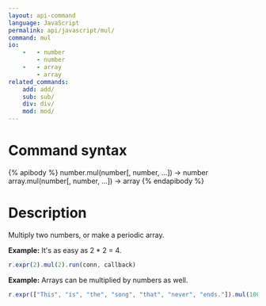 ```yaml
---
layout: api-command
language: JavaScript
permalink: api/javascript/mul/
command: mul
io:
    -   - number
        - number
    -   - array
        - array
related_commands:
    add: add/
    sub: sub/
    div: div/
    mod: mod/
---
```


# Command syntax #

{% apibody %}
number.mul(number[, number, ...]) &rarr; number
array.mul(number[, number, ...]) &rarr; array
{% endapibody %}

# Description #

Multiply two numbers, or make a periodic array.

__Example:__ It's as easy as 2 * 2 = 4.

```js
r.expr(2).mul(2).run(conn, callback)
```

__Example:__ Arrays can be multiplied by numbers as well.

```js
r.expr(["This", "is", "the", "song", "that", "never", "ends."]).mul(100).run(conn, callback)
```

